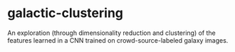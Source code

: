 # galactic-clustering
An exploration (through dimensionality reduction and clustering) of the features learned in a CNN trained on crowd-source-labeled galaxy images.
